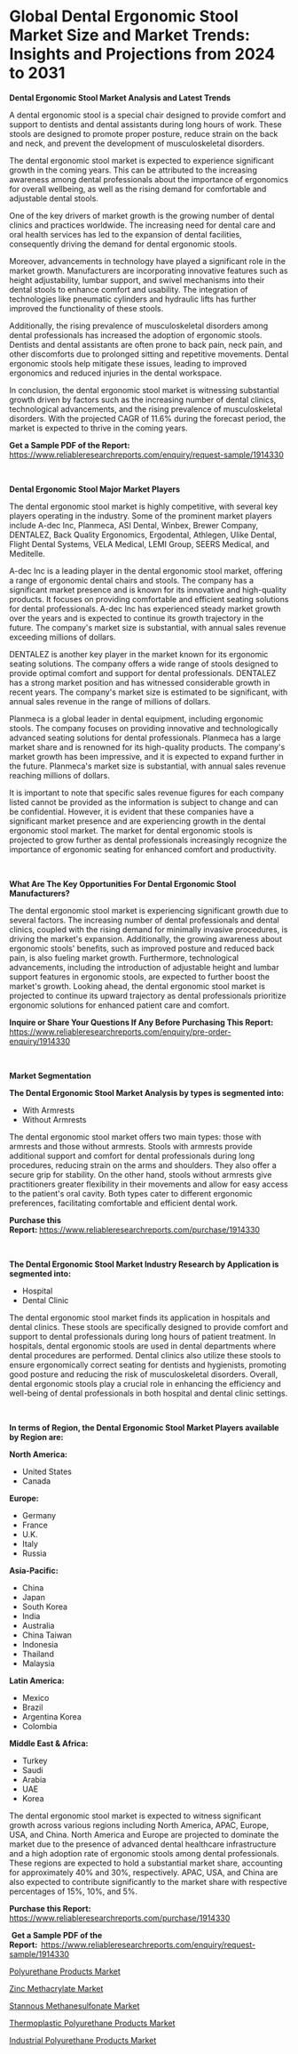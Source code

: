 <p><h1>Global Dental Ergonomic Stool Market Size and Market Trends: Insights and Projections from 2024 to 2031</h1></p><p><strong>Dental Ergonomic Stool Market Analysis and Latest Trends</strong></p>
<p><p>A dental ergonomic stool is a special chair designed to provide comfort and support to dentists and dental assistants during long hours of work. These stools are designed to promote proper posture, reduce strain on the back and neck, and prevent the development of musculoskeletal disorders.</p><p>The dental ergonomic stool market is expected to experience significant growth in the coming years. This can be attributed to the increasing awareness among dental professionals about the importance of ergonomics for overall wellbeing, as well as the rising demand for comfortable and adjustable dental stools.</p><p>One of the key drivers of market growth is the growing number of dental clinics and practices worldwide. The increasing need for dental care and oral health services has led to the expansion of dental facilities, consequently driving the demand for dental ergonomic stools.</p><p>Moreover, advancements in technology have played a significant role in the market growth. Manufacturers are incorporating innovative features such as height adjustability, lumbar support, and swivel mechanisms into their dental stools to enhance comfort and usability. The integration of technologies like pneumatic cylinders and hydraulic lifts has further improved the functionality of these stools.</p><p>Additionally, the rising prevalence of musculoskeletal disorders among dental professionals has increased the adoption of ergonomic stools. Dentists and dental assistants are often prone to back pain, neck pain, and other discomforts due to prolonged sitting and repetitive movements. Dental ergonomic stools help mitigate these issues, leading to improved ergonomics and reduced injuries in the dental workspace.</p><p>In conclusion, the dental ergonomic stool market is witnessing substantial growth driven by factors such as the increasing number of dental clinics, technological advancements, and the rising prevalence of musculoskeletal disorders. With the projected CAGR of 11.6% during the forecast period, the market is expected to thrive in the coming years.</p></p>
<p><strong>Get a Sample PDF of the Report:&nbsp;</strong> <a href="https://www.reliableresearchreports.com/enquiry/request-sample/1914330">https://www.reliableresearchreports.com/enquiry/request-sample/1914330</a></p>
<p>&nbsp;</p>
<p><strong>Dental Ergonomic Stool Major Market Players</strong></p>
<p><p>The dental ergonomic stool market is highly competitive, with several key players operating in the industry. Some of the prominent market players include A-dec Inc, Planmeca, ASI Dental, Winbex, Brewer Company, DENTALEZ, Back Quality Ergonomics, Ergodental, Athlegen, Ulike Dental, Flight Dental Systems, VELA Medical, LEMI Group, SEERS Medical, and Meditelle.</p><p>A-dec Inc is a leading player in the dental ergonomic stool market, offering a range of ergonomic dental chairs and stools. The company has a significant market presence and is known for its innovative and high-quality products. It focuses on providing comfortable and efficient seating solutions for dental professionals. A-dec Inc has experienced steady market growth over the years and is expected to continue its growth trajectory in the future. The company's market size is substantial, with annual sales revenue exceeding millions of dollars.</p><p>DENTALEZ is another key player in the market known for its ergonomic seating solutions. The company offers a wide range of stools designed to provide optimal comfort and support for dental professionals. DENTALEZ has a strong market position and has witnessed considerable growth in recent years. The company's market size is estimated to be significant, with annual sales revenue in the range of millions of dollars.</p><p>Planmeca is a global leader in dental equipment, including ergonomic stools. The company focuses on providing innovative and technologically advanced seating solutions for dental professionals. Planmeca has a large market share and is renowned for its high-quality products. The company's market growth has been impressive, and it is expected to expand further in the future. Planmeca's market size is substantial, with annual sales revenue reaching millions of dollars.</p><p>It is important to note that specific sales revenue figures for each company listed cannot be provided as the information is subject to change and can be confidential. However, it is evident that these companies have a significant market presence and are experiencing growth in the dental ergonomic stool market. The market for dental ergonomic stools is projected to grow further as dental professionals increasingly recognize the importance of ergonomic seating for enhanced comfort and productivity.</p></p>
<p>&nbsp;</p>
<p><strong>What Are The Key Opportunities For Dental Ergonomic Stool Manufacturers?</strong></p>
<p><p>The dental ergonomic stool market is experiencing significant growth due to several factors. The increasing number of dental professionals and dental clinics, coupled with the rising demand for minimally invasive procedures, is driving the market's expansion. Additionally, the growing awareness about ergonomic stools' benefits, such as improved posture and reduced back pain, is also fueling market growth. Furthermore, technological advancements, including the introduction of adjustable height and lumbar support features in ergonomic stools, are expected to further boost the market's growth. Looking ahead, the dental ergonomic stool market is projected to continue its upward trajectory as dental professionals prioritize ergonomic solutions for enhanced patient care and comfort.</p></p>
<p><strong>Inquire or Share Your Questions If Any Before Purchasing This Report:</strong> <a href="https://www.reliableresearchreports.com/enquiry/pre-order-enquiry/1914330">https://www.reliableresearchreports.com/enquiry/pre-order-enquiry/1914330</a></p>
<p>&nbsp;</p>
<p><strong>Market Segmentation</strong></p>
<p><strong>The Dental Ergonomic Stool Market Analysis by types is segmented into:</strong></p>
<p><ul><li>With Armrests</li><li>Without Armrests</li></ul></p>
<p><p>The dental ergonomic stool market offers two main types: those with armrests and those without armrests. Stools with armrests provide additional support and comfort for dental professionals during long procedures, reducing strain on the arms and shoulders. They also offer a secure grip for stability. On the other hand, stools without armrests give practitioners greater flexibility in their movements and allow for easy access to the patient's oral cavity. Both types cater to different ergonomic preferences, facilitating comfortable and efficient dental work.</p></p>
<p><strong>Purchase this Report:&nbsp;</strong><a href="https://www.reliableresearchreports.com/purchase/1914330">https://www.reliableresearchreports.com/purchase/1914330</a></p>
<p>&nbsp;</p>
<p><strong>The Dental Ergonomic Stool Market Industry Research by Application is segmented into:</strong></p>
<p><ul><li>Hospital</li><li>Dental Clinic</li></ul></p>
<p><p>The dental ergonomic stool market finds its application in hospitals and dental clinics. These stools are specifically designed to provide comfort and support to dental professionals during long hours of patient treatment. In hospitals, dental ergonomic stools are used in dental departments where dental procedures are performed. Dental clinics also utilize these stools to ensure ergonomically correct seating for dentists and hygienists, promoting good posture and reducing the risk of musculoskeletal disorders. Overall, dental ergonomic stools play a crucial role in enhancing the efficiency and well-being of dental professionals in both hospital and dental clinic settings.</p></p>
<p>&nbsp;</p>
<p><strong>In terms of Region, the Dental Ergonomic Stool Market Players available by Region are:</strong></p>
<p>
    <p> <strong> North America: </strong>
        <ul>
            <li>United States</li>
            <li>Canada</li>
        </ul>
        </p> 
    <p> <strong> Europe: </strong>
        <ul>
            <li>Germany</li>
            <li>France</li>
            <li>U.K.</li>
            <li>Italy</li>
            <li>Russia</li>
        </ul>
        </p> 
    <p> <strong> Asia-Pacific: </strong>
        <ul>
            <li>China</li>
            <li>Japan</li>
            <li>South Korea</li>
            <li>India</li>
            <li>Australia</li>
            <li>China Taiwan</li>
            <li>Indonesia</li>
            <li>Thailand</li>
            <li>Malaysia</li>
        </ul>
        </p> 
    <p> <strong> Latin America: </strong>
        <ul>
            <li>Mexico</li>
            <li>Brazil</li>
            <li>Argentina Korea</li>
            <li>Colombia</li>
        </ul>
        </p> 
    <p> <strong> Middle East & Africa: </strong>
        <ul>
            <li>Turkey</li>
            <li>Saudi</li>
            <li>Arabia</li>
            <li>UAE</li>
            <li>Korea</li>
        </ul>
    </p>
    </p>
<p><p>The dental ergonomic stool market is expected to witness significant growth across various regions including North America, APAC, Europe, USA, and China. North America and Europe are projected to dominate the market due to the presence of advanced dental healthcare infrastructure and a high adoption rate of ergonomic stools among dental professionals. These regions are expected to hold a substantial market share, accounting for approximately 40% and 30%, respectively. APAC, USA, and China are also expected to contribute significantly to the market share with respective percentages of 15%, 10%, and 5%.</p></p>
<p><strong>Purchase this Report: </strong><a href="https://www.reliableresearchreports.com/purchase/1914330">https://www.reliableresearchreports.com/purchase/1914330</a></p>
<p>&nbsp;<strong>Get a Sample PDF of the Report:&nbsp;&nbsp;</strong><a href="https://www.reliableresearchreports.com/enquiry/request-sample/1914330">https://www.reliableresearchreports.com/enquiry/request-sample/1914330</a></p>
<p><strong></strong></p>
<p><p><a href="https://medium.com/p/862f45077101/edit">Polyurethane Products Market</a></p><p><a href="https://medium.com/p/885584e9892c/edit">Zinc Methacrylate Market</a></p><p><a href="https://medium.com/p/10cb76d8da39/edit">Stannous Methanesulfonate Market</a></p><p><a href="https://medium.com/p/5fc9cb6f14b0/edit">Thermoplastic Polyurethane Products Market</a></p><p><a href="https://medium.com/p/99e06d9c6032/edit">Industrial Polyurethane Products Market</a></p></p>